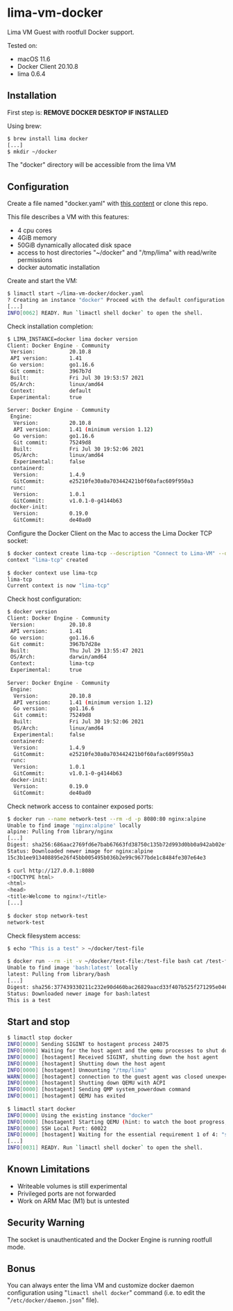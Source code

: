# lima-vm-docker

Lima VM Guest with rootfull Docker support.

Tested on:
- macOS 11.6
- Docker Client 20.10.8
- lima 0.6.4

## Installation

First step is: **REMOVE DOCKER DESKTOP IF INSTALLED**

Using brew:

```bash
$ brew install lima docker
[...]
$ mkdir ~/docker
```

The "docker" directory will be accessible from the lima VM

## Configuration

Create a file named "docker.yaml" with [this content](docker.yaml) or clone this repo.

This file describes a VM with this features:
- 4 cpu cores
- 4GiB memory
- 50GiB dynamically allocated disk space
- access to host directories "~/docker" and "/tmp/lima" with read/write permissions
- docker automatic installation

Create and start the VM:

```bash
$ limactl start ~/lima-vm-docker/docker.yaml
? Creating an instance "docker" Proceed with the default configuration
[...]
INFO[0062] READY. Run `limactl shell docker` to open the shell.
```

Check installation completion:

```bash
$ LIMA_INSTANCE=docker lima docker version
Client: Docker Engine - Community
 Version:           20.10.8
 API version:       1.41
 Go version:        go1.16.6
 Git commit:        3967b7d
 Built:             Fri Jul 30 19:53:57 2021
 OS/Arch:           linux/amd64
 Context:           default
 Experimental:      true
 
Server: Docker Engine - Community
 Engine:
  Version:          20.10.8
  API version:      1.41 (minimum version 1.12)
  Go version:       go1.16.6
  Git commit:       75249d8
  Built:            Fri Jul 30 19:52:06 2021
  OS/Arch:          linux/amd64
  Experimental:     false
 containerd:
  Version:          1.4.9
  GitCommit:        e25210fe30a0a703442421b0f60afac609f950a3
 runc:
  Version:          1.0.1
  GitCommit:        v1.0.1-0-g4144b63
 docker-init:
  Version:          0.19.0
  GitCommit:        de40ad0
```

Configure the Docker Client on the Mac to access the Lima Docker TCP socket:

```bash
$ docker context create lima-tcp --description "Connect to Lima-VM" --docker "host=tcp://127.0.0.1:2375"
context "lima-tcp" created
 
$ docker context use lima-tcp
lima-tcp
Current context is now "lima-tcp"
```

Check host configuration:

```bash
$ docker version
Client: Docker Engine - Community
 Version:           20.10.8
 API version:       1.41
 Go version:        go1.16.6
 Git commit:        3967b7d28e
 Built:             Thu Jul 29 13:55:47 2021
 OS/Arch:           darwin/amd64
 Context:           lima-tcp
 Experimental:      true
 
Server: Docker Engine - Community
 Engine:
  Version:          20.10.8
  API version:      1.41 (minimum version 1.12)
  Go version:       go1.16.6
  Git commit:       75249d8
  Built:            Fri Jul 30 19:52:06 2021
  OS/Arch:          linux/amd64
  Experimental:     false
 containerd:
  Version:          1.4.9
  GitCommit:        e25210fe30a0a703442421b0f60afac609f950a3
 runc:
  Version:          1.0.1
  GitCommit:        v1.0.1-0-g4144b63
 docker-init:
  Version:          0.19.0
  GitCommit:        de40ad0
```

Check network access to container exposed ports:

```bash
$ docker run --name network-test --rm -d -p 8080:80 nginx:alpine
Unable to find image 'nginx:alpine' locally
alpine: Pulling from library/nginx
[...]
Digest: sha256:686aac2769fd6e7bab67663fd38750c135b72d993d0bb0a942ab02ef647fc9c3
Status: Downloaded newer image for nginx:alpine
15c3b1ee913408895e26f45bb005495b036b2e99c9677bde1c8484fe307e64e3
 
$ curl http://127.0.0.1:8080
<!DOCTYPE html>
<html>
<head>
<title>Welcome to nginx!</title>
[...]
 
$ docker stop network-test
network-test
```

Check filesystem access:

```bash
$ echo "This is a test" > ~/docker/test-file
 
$ docker run --rm -it -v ~/docker/test-file:/test-file bash cat /test-file
Unable to find image 'bash:latest' locally
latest: Pulling from library/bash
[...]
Digest: sha256:377439330211c232e90d460bac26829aacd33f407b525f271295e0460a586b52
Status: Downloaded newer image for bash:latest
This is a test
```

## Start and stop

```bash
$ limactl stop docker
INFO[0000] Sending SIGINT to hostagent process 24075
INFO[0000] Waiting for the host agent and the qemu processes to shut down
INFO[0000] [hostagent] Received SIGINT, shutting down the host agent
INFO[0000] [hostagent] Shutting down the host agent
INFO[0000] [hostagent] Unmounting "/tmp/lima"
WARN[0000] [hostagent] connection to the guest agent was closed unexpectedly
INFO[0000] [hostagent] Shutting down QEMU with ACPI
INFO[0000] [hostagent] Sending QMP system_powerdown command
INFO[0001] [hostagent] QEMU has exited
 
$ limactl start docker
INFO[0000] Using the existing instance "docker"
INFO[0000] [hostagent] Starting QEMU (hint: to watch the boot progress, see "~/.lima/docker/serial.log")
INFO[0000] SSH Local Port: 60022
INFO[0000] [hostagent] Waiting for the essential requirement 1 of 4: "ssh"
[...]
INFO[0031] READY. Run `limactl shell docker` to open the shell.
```

## Known Limitations

- Writeable volumes is still experimental
- Privileged ports are not forwarded
- Work on ARM Mac (M1) but is untested

## Security Warning

The socket is unauthenticated and the Docker Engine is running rootfull mode.

## Bonus

You can always enter the lima VM and customize docker daemon configuration using "`limactl shell docker`" command (i.e. to edit the "`/etc/docker/daemon.json`" file).
